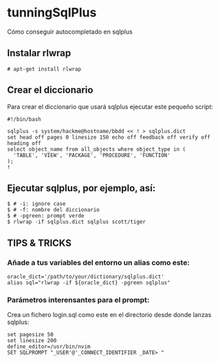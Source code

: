 # tunningSqlPlus

Cómo conseguir autocompletado en sqlplus

## Instalar rlwrap

~~~
# apt-get install rlwrap
~~~

## Crear el diccionario

Para crear el diccionario que usará sqlplus ejecutar este pequeño script:

~~~
#!/bin/bash
 
sqlplus -s system/hackme@hostname/bbdd << ! > sqlplus.dict
set head off pages 0 linesize 150 echo off feedback off verify off heading off
select object_name from all_objects where object_type in (
  'TABLE', 'VIEW', 'PACKAGE', 'PROCEDURE', 'FUNCTION'
);
!
~~~

## Ejecutar sqlplus, por ejemplo, así:

~~~
$ # -i: ignore case
$ # -f: nombre del diccionario
$ # -pgreen: prompt verde
$ rlwrap -if sqlplus.dict sqlplus scott/tiger
~~~

## TIPS & TRICKS

### Añade a tus variables del entorno un alias como este:

~~~
oracle_dict='/path/to/your/dictionary/sqlplus.dict'
alias sql="rlwrap -if ${oracle_dict} -pgreen sqlplus"
~~~

### Parámetros interensantes para el prompt:

Crea un fichero login.sql como este en el directorio desde donde lanzas sqlplus:

~~~
set pagesize 50
set linesize 200
define_editor=/usr/bin/nvim
SET SQLPROMPT "_USER'@'_CONNECT_IDENTIFIER _DATE> "
~~~
